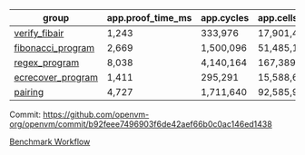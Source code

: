 | group | app.proof_time_ms | app.cycles | app.cells_used | leaf.proof_time_ms | leaf.cycles | leaf.cells_used |
| -- | -- | -- | -- | -- | -- | -- |
| [verify_fibair](https://github.com/openvm-org/openvm/blob/benchmark-results/benchmarks/verify_fibair-b92feee7496903f6de42aef66b0c0ac146ed1438.md) | 1,243 |  333,976 |  17,901,409 |- | - | - |
| [fibonacci_program](https://github.com/openvm-org/openvm/blob/benchmark-results/benchmarks/fibonacci-b92feee7496903f6de42aef66b0c0ac146ed1438.md) | 2,669 |  1,500,096 |  51,485,167 | 3,899 |  1,262,924 |  70,215,539 |
| [regex_program](https://github.com/openvm-org/openvm/blob/benchmark-results/benchmarks/regex-b92feee7496903f6de42aef66b0c0ac146ed1438.md) | 8,038 |  4,140,164 |  167,389,450 | 14,983 |  3,981,436 |  304,461,538 |
| [ecrecover_program](https://github.com/openvm-org/openvm/blob/benchmark-results/benchmarks/ecrecover-b92feee7496903f6de42aef66b0c0ac146ed1438.md) | 1,411 |  295,291 |  15,588,656 | 13,042 |  2,985,121 |  243,998,127 |
| [pairing](https://github.com/openvm-org/openvm/blob/benchmark-results/benchmarks/pairing-b92feee7496903f6de42aef66b0c0ac146ed1438.md) | 4,727 |  1,711,640 |  92,585,975 | 14,063 |  3,297,916 |  274,764,180 |


Commit: https://github.com/openvm-org/openvm/commit/b92feee7496903f6de42aef66b0c0ac146ed1438

[Benchmark Workflow](https://github.com/openvm-org/openvm/actions/runs/13910075557)
